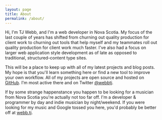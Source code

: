 ```yaml
---
layout: page
title: About
permalink: /about/
---
```


Hi, I'm TJ Webb, and I'm a web developer in Nova Scotia. My focus of the last
couple of years has shifted from churning out quality production for client work
to churning out tools that help myself and my teammates roll out quality
production for client work much faster. I've also had a focus on larger web
application style development as of late as opposed to traditional,
structured-content type sites.

This will be a place to keep up with all of my latest projects and blog posts.
My hope is that you'll learn something here or find a new tool to improve your
own workflow. All of my projects are open source and hosted on
[GitHub](https://github.com/webbtj/). I'm most active there and on Twitter
[@webbtj](https://twitter.com/webbtj).

If by some strange happenstance you happen to be looking for a musician from
Nova Scotia you're actually not too far off. I'm a developer & programmer by day
and indie musician by night/weekend. If you were looking for my music and Google
tossed you here, you'd probably be better off at [webb.tj](http://webb.tj).
